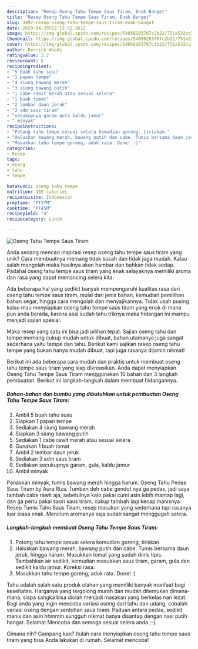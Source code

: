 ```yaml
---
description: "Resep Oseng Tahu Tempe Saus Tiram, Enak Banget"
title: "Resep Oseng Tahu Tempe Saus Tiram, Enak Banget"
slug: 3497-resep-oseng-tahu-tempe-saus-tiram-enak-banget
date: 2020-04-28T12:13:52.261Z
image: https://img-global.cpcdn.com/recipes/54056203767c2b22/751x532cq70/oseng-tahu-tempe-saus-tiram-foto-resep-utama.jpg
thumbnail: https://img-global.cpcdn.com/recipes/54056203767c2b22/751x532cq70/oseng-tahu-tempe-saus-tiram-foto-resep-utama.jpg
cover: https://img-global.cpcdn.com/recipes/54056203767c2b22/751x532cq70/oseng-tahu-tempe-saus-tiram-foto-resep-utama.jpg
author: Derrick Woods
ratingvalue: 3.2
reviewcount: 6
recipeingredient:
- "5 buah tahu susu"
- "1 papan tempe"
- "4 siung bawang merah"
- "3 siung bawang putih"
- "1 cabe rawit merah atau sesuai selera"
- "1 buah tomat"
- "2 lembar daun jeruk"
- "3 sdm saus tiram"
- "secukupnya garam gula kaldu jamur"
- " minyak"
recipeinstructions:
- "Potong tahu tempe sesuai selera kemudian goreng, tiriskan."
- "Haluskan bawang merah, bawang putih dan cabe. Tumis bersama daun jeruk, hingga harum. Masukkan tomat yang sudah diiris tipis. Tambahkan air sedikit, kemudian masukkan saus tiram, garam, gula dan sedikit kaldu jamur. Koreksi rasa."
- "Masukkan tahu tempe goreng, aduk rata. Done! :)"
categories:
- Resep
tags:
- oseng
- tahu
- tempe

katakunci: oseng tahu tempe 
nutrition: 155 calories
recipecuisine: Indonesian
preptime: "PT37M"
cooktime: "PT45M"
recipeyield: "4"
recipecategory: Lunch

---
```



![Oseng Tahu Tempe Saus Tiram](https://img-global.cpcdn.com/recipes/54056203767c2b22/751x532cq70/oseng-tahu-tempe-saus-tiram-foto-resep-utama.jpg)

Anda sedang mencari inspirasi resep oseng tahu tempe saus tiram yang unik? Cara membuatnya memang tidak susah dan tidak juga mudah. Kalau salah mengolah maka hasilnya akan hambar dan bahkan tidak sedap. Padahal oseng tahu tempe saus tiram yang enak selayaknya memiliki aroma dan rasa yang dapat memancing selera kita.

Ada beberapa hal yang sedikit banyak mempengaruhi kualitas rasa dari oseng tahu tempe saus tiram, mulai dari jenis bahan, kemudian pemilihan bahan segar, hingga cara mengolah dan menyajikannya. Tidak usah pusing kalau mau menyiapkan oseng tahu tempe saus tiram yang enak di mana pun anda berada, karena asal sudah tahu triknya maka hidangan ini mampu menjadi sajian spesial.

Maka resep yang satu ini bisa jadi pilihan tepat. Sajian oseng tahu dan tempe memang cukup mudah untuk dibuat, bahan utamanya juga sangat sederhana yaitu tempe dan tahu. Berikut kami sajikan resep oseng tahu tempe yang bukan hanya mudah dibuat, tapi juga rasanya dijamin nikmat!


Berikut ini ada beberapa cara mudah dan praktis untuk membuat oseng tahu tempe saus tiram yang siap dikreasikan. Anda dapat menyiapkan Oseng Tahu Tempe Saus Tiram menggunakan 10 bahan dan 3 langkah pembuatan. Berikut ini langkah-langkah dalam membuat hidangannya.

<!--inarticleads1-->

##### Bahan-bahan dan bumbu yang dibutuhkan untuk pembuatan Oseng Tahu Tempe Saus Tiram:

1. Ambil 5 buah tahu susu
1. Siapkan 1 papan tempe
1. Sediakan 4 siung bawang merah
1. Siapkan 3 siung bawang putih
1. Sediakan 1 cabe rawit merah atau sesuai selera
1. Gunakan 1 buah tomat
1. Ambil 2 lembar daun jeruk
1. Sediakan 3 sdm saus tiram
1. Sediakan secukupnya garam, gula, kaldu jamur
1. Ambil  minyak


Panaskan minyak, tumis bawang merah hingga harum. Oseng Tahu Pedas Saus Tiram by Aura Riza. Tumben deh cabe gendot nya ga pedas, jadi saya tambah cabe rawit aja, sebetulnya kalo pakai cumi asin lebih mantap lagi, dan ga perlu pakai saori saus tiram, cukup tambah lagi kecap manisnya Resep Tumis Tahu Saus Tiram, resep masakan yang sederhana tapi rasanya luar biasa enak. Mencium aromanya saja sudah sangat menggugah selera. 

<!--inarticleads2-->

##### Langkah-langkah membuat Oseng Tahu Tempe Saus Tiram:

1. Potong tahu tempe sesuai selera kemudian goreng, tiriskan.
1. Haluskan bawang merah, bawang putih dan cabe. Tumis bersama daun jeruk, hingga harum. Masukkan tomat yang sudah diiris tipis. Tambahkan air sedikit, kemudian masukkan saus tiram, garam, gula dan sedikit kaldu jamur. Koreksi rasa.
1. Masukkan tahu tempe goreng, aduk rata. Done! :)


Tahu adalah salah satu produk olahan yang memiliki banyak manfaat bagi kesehatan. Harganya yang tergolong murah dan mudah ditemukan dimana-mana, siapa sangka bisa diolah menjadi masakan yang berkelas nan lezat. Bagi anda yang ingin mencoba variasi oseng dari tahu dan udang, cobalah variasi oseng dengan sentuhan saus tiram. Paduan antara pedas, sedikit manis dan asin hhmmm.sungguh nikmat hanya disantap dengan nasi putih hangat. Selamat Mencoba dan semoga sesuai selera anda ;-). 

Gimana nih? Gampang kan? Itulah cara menyiapkan oseng tahu tempe saus tiram yang bisa Anda lakukan di rumah. Selamat mencoba!
